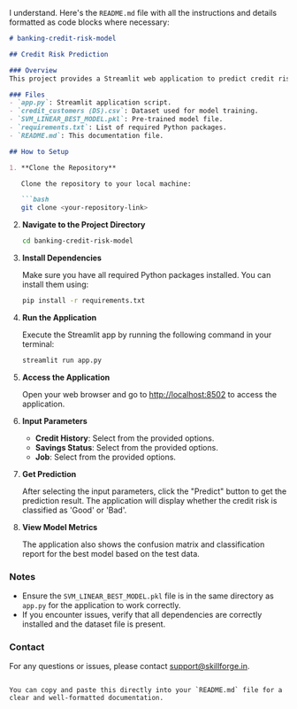 I understand. Here's the `README.md` file with all the instructions and details formatted as code blocks where necessary:

```markdown
# banking-credit-risk-model

## Credit Risk Prediction

### Overview
This project provides a Streamlit web application to predict credit risk based on user input. The model used for prediction is a pre-trained Support Vector Machine (SVM) with a linear kernel.

### Files
- `app.py`: Streamlit application script.
- `credit_customers (DS).csv`: Dataset used for model training.
- `SVM_LINEAR_BEST_MODEL.pkl`: Pre-trained model file.
- `requirements.txt`: List of required Python packages.
- `README.md`: This documentation file.

## How to Setup

1. **Clone the Repository**

   Clone the repository to your local machine:

   ```bash
   git clone <your-repository-link>
   ```

2. **Navigate to the Project Directory**

   ```bash
   cd banking-credit-risk-model
   ```

3. **Install Dependencies**

   Make sure you have all required Python packages installed. You can install them using:

   ```bash
   pip install -r requirements.txt
   ```

4. **Run the Application**

   Execute the Streamlit app by running the following command in your terminal:

   ```bash
   streamlit run app.py
   ```

5. **Access the Application**

   Open your web browser and go to [http://localhost:8502](http://localhost:8502) to access the application.

6. **Input Parameters**

   - **Credit History**: Select from the provided options.
   - **Savings Status**: Select from the provided options.
   - **Job**: Select from the provided options.

7. **Get Prediction**

   After selecting the input parameters, click the "Predict" button to get the prediction result. The application will display whether the credit risk is classified as 'Good' or 'Bad'.

8. **View Model Metrics**

   The application also shows the confusion matrix and classification report for the best model based on the test data.

### Notes

- Ensure the `SVM_LINEAR_BEST_MODEL.pkl` file is in the same directory as `app.py` for the application to work correctly.
- If you encounter issues, verify that all dependencies are correctly installed and the dataset file is present.

### Contact

For any questions or issues, please contact [support@skillforge.in](mailto:support@skillforge.in).
```

You can copy and paste this directly into your `README.md` file for a clear and well-formatted documentation.
